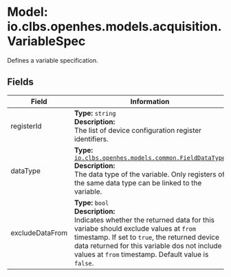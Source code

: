 # Model: io.clbs.openhes.models.acquisition.VariableSpec

Defines a variable specification.

## Fields

| Field | Information |
| --- | --- |
| registerId | <b>Type:</b> `string`<br><b>Description:</b><br>The list of device configuration register identifiers. |
| dataType | <b>Type:</b> [`io.clbs.openhes.models.common.FieldDataType`](enum-io-clbs-openhes-models-common-fielddatatype.md)<br><b>Description:</b><br>The data type of the variable. Only registers of the same data type can be linked to the variable. |
| excludeDataFrom | <b>Type:</b> `bool`<br><b>Description:</b><br>Indicates whether the returned data for this variabe should exclude values at `from` timestamp. If set to `true`, the returned device data returned for this variable dos not include values at `from` timestamp. Default value is `false`. |

